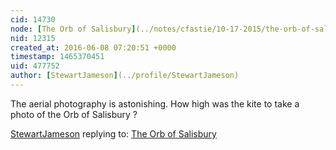 ```yaml
---
cid: 14730
node: [The Orb of Salisbury](../notes/cfastie/10-17-2015/the-orb-of-salisbury)
nid: 12315
created_at: 2016-06-08 07:20:51 +0000
timestamp: 1465370451
uid: 477752
author: [StewartJameson](../profile/StewartJameson)
---
```


The aerial photography is astonishing. How high was the kite to take a photo of the Orb of Salisbury ?

[StewartJameson](../profile/StewartJameson) replying to: [The Orb of Salisbury](../notes/cfastie/10-17-2015/the-orb-of-salisbury)

